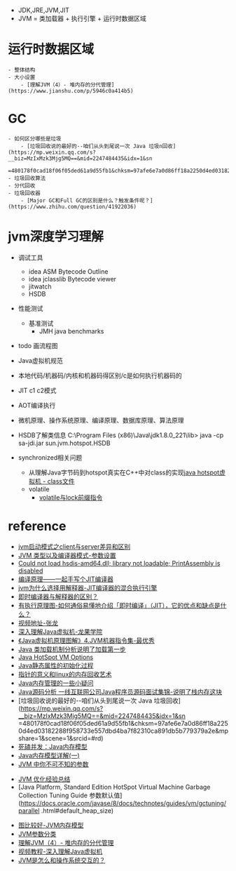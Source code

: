 - JDK,JRE,JVM,JIT
- JVM = 类加载器 + 执行引擎 + 运行时数据区域
# 运行时数据区域
    - 整体结构
    - 大小设置
        - [理解JVM（4）- 堆内存的分代管理](https://www.jianshu.com/p/5946c0a414b5)
# GC
    - 如何区分哪些是垃圾
        - [垃圾回收说的最好的--咱们从头到尾说一次 Java 垃圾n回收](https://mp.weixin.qq.com/s?__biz=MzIxMzk3Mjg5MQ==&mid=2247484435&idx=1&sn
        =480178f0cad18f06f05ded61a9d55fb1&chksm=97afe6e7a0d86ff18a2250d4ed03182288f958733e557dbd4ba7f82310ca891db5b779379a2e&mpshare=1&scene=1&srcid=#rd)
    - 垃圾回收算法
    - 分代回收
    - 垃圾回收器
        - [Major GC和Full GC的区别是什么？触发条件呢？](https://www.zhihu.com/question/41922036)


# jvm深度学习理解
- 调试工具
    - idea ASM Bytecode Outline
    - idea jclasslib Bytecode viewer
    - jitwatch
    - HSDB
- 性能测试
    - 基准测试
        - JMH java benchmarks
        
- todo 画流程图
- Java虚拟机规范
- 本地代码/机器码/内核和机器码得区别/c是如何执行机器码的
- JIT c1 c2模式
- AOT编译执行
- 微机原理、操作系统原理、编译原理、数据库原理、算法原理
- HSDB了解类信息 C:\Program Files (x86)\Java\jdk1.8.0_221\lib> java -cp sa-jdi.jar sun.jvm.hotspot.HSDB
- synchronized相关问题
    - 从理解Java字节码到hotspot真实在C++中对class的实现[java hotspot虚拟机 - class文件](https://blog.eson.org/pub/3a5d7b99/)
  - volatile
      - [volatile与lock前缀指令](https://blog.csdn.net/qq_26222859/article/details/52235930)




# reference
- [jvm启动模式之client与server差异和区别](https://blog.csdn.net/qq_29340989/article/details/81586182)
- [JVM 类型以及编译器模式-参数设置](https://wiki.jikexueyuan.com/project/jvm-parameter/types-and-compiler.html)
- [Could not load hsdis-amd64.dll; library not loadable; PrintAssembly is disabled](https://www.cnblogs.com/niceboat/p/9786905.html)
- [编译原理——一起手写个JIT编译器](https://www.bilibili.com/video/av70254941?from=search&seid=11902408127600124897)
- [ jvm为什么选择用解释器-JIT编译器的混合执行引擎 ](https://www.zhihu.com/question/37389356/answer/73820511)
- [即时编译器与解释器的区别？](https://www.zhihu.com/question/36746487)
- [有执行原理图-如何通俗易懂地介绍「即时编译」（JIT），它的优点和缺点是什么？](https://www.zhihu.com/question/21093419)
- [视频地址-张龙](https://www.bilibili.com/video/av47756459/?p=8&t=33)
- [深入理解Java虚拟机-龙果学院](https://www.youtube.com/watch?v=0UoYQ7QtGm8&list=PLStUqVcO94bjZTvxJLxGE6R6CdSd7mvPP&index=98)
- [《Java虚拟机原理图解》4.JVM机器指令集-最优秀](https://blog.csdn.net/luanlouis/article/details/50412126)
- [Java 类加载机制分析说明了加载第一步](https://www.jianshu.com/p/3615403c7c84)
- [Java HotSpot VM Options](https://www.oracle.com/technetwork/articles/java/vmoptions-jsp-140102.html)
- [Java静态属性的初始化过程](http://softlab.sdut.edu.cn/blog/subaochen/2017/03/java%E9%9D%99%E6%80%81%E5%B1%9E%E6%80%A7%E7%9A%84%E5%88%9D%E5%A7%8B%E5%8C%96%E8%BF%87%E7%A8%8B/)
- [指针的意义和linux的内存回收艺术](http://blog.csdn.net/dog250/article/details/5303284)
- [Java内存管理的一些小疑问](https://lizhaoxuan.github.io/2017/05/08/Java%E5%86%85%E5%AD%98%E7%AE%A1%E7%90%86%E7%9A%84%E4%B8%80%E4%BA%9B%E5%B0%8F%E7%96%91%E9%97%AE/)
- [Java源码分析 一线互联网公司Java程序员源码面试集锦-说明了栈内存这块](https://www.bilibili.com/video/av63568054/?p=1)
- [垃圾回收说的最好的--咱们从头到尾说一次 Java 垃圾回收](https://mp.weixin.qq.com/s?__biz=MzIxMzk3Mjg5MQ==&mid=2247484435&idx=1&sn
=480178f0cad18f06f05ded61a9d55fb1&chksm=97afe6e7a0d86ff18a2250d4ed03182288f958733e557dbd4ba7f82310ca891db5b779379a2e&mpshare=1&scene=1&srcid=#rd)
- [死磕并发：Java内存模型](https://mp.weixin.qq.com/s?__biz=MzA3ODQ0Mzg2OA==&mid=2649050490&idx=2&sn=10684d5ced5a260c15615a47540f93b5&chksm=87534949b024c05f16fe46897bfad880de6ccced16cd196e6fa1833317f02a3d701e2b1b8554&mpshare=1&scene=1&srcid=&sharer_sharetime=1570966753964&sharer_shareid=30cd4d0cc6593e119b916aff48202a03&key=9a546c57841d73605d9ba86ce8f478abae5f661f0e35be4c78d9f5498a627bcfb28f4015ce9ae19da29c7a4b0d4b2f8f7e66b7cb3263a9ce099c3dd950ed7ffd0e7be1be85c05a9767a18af2ece33093&ascene=1&uin=MjMzNDY0MzcwMQ%3D%3D&devicetype=Windows+10&version=62060841&lang=zh_CN&pass_ticket=4viFmmbUVZ9%2FJTtdg4zszYtWN6PnO5ajCNX7I4T%2BO4pW9Zh0pzuV7X3vi64ph4k%2F)
- [Java内存模型详解(一)](https://mp.weixin.qq.com/s?__biz=Mzg3NDA4MjYyOQ==&mid=2247484083&idx=1&sn=02db9a9b4800c12808fc25807222041f&scene=21#wechat_redirect)
- [JVM 中你不可不知的参数](https://zhuanlan.zhihu.com/p/91757020)
* [JVM 优化经验总结](https://www.ibm.com/developerworks/cn/java/j-lo-jvm-optimize-experience/index.html)
* [Java Platform, Standard Edition HotSpot Virtual Machine Garbage Collection Tuning Guide 参数默认值](https://docs.oracle.com/javase/8/docs/technotes/guides/vm/gctuning/parallel
.html#default_heap_size)
- [图比较好-JVM内存模型](https://juejin.im/post/5ad5c0216fb9a028e014fb63)
- [JVM参数分类](https://zhanglijun1217.github.io/blog/2019/08/07/jvm%E5%8F%82%E6%95%B0%E5%88%86%E7%B1%BB/)
- [理解JVM（4）- 堆内存的分代管理](https://www.jianshu.com/p/5946c0a414b5)
- [视频教程-深入理解Java虚拟机](https://www.bilibili.com/video/av53020056?p=2)
- [JVM是怎么和操作系统交互的？](https://mp.weixin.qq.com/s?__biz=MzU0MzQ5MDA0Mw==&mid=2247488270&idx=2&sn=cdcbe762281c6868eb8933e310cf616e&chksm=fb0bf99acc7c708cb890c9d29a7852169aa7f02f9e17fe9e4400ddd208d387e4001ca534465a&mpshare=1&scene=1&srcid=&sharer_sharetime=1574988850476&sharer_shareid=30cd4d0cc6593e119b916aff48202a03&key=e1706a134ae79356ca9aa7e313fd75f48f35013699899fdec9fd23e54ef2bf7266ad98bcaea56240d60185d3992dc0a9489d6a3d7f5f5127d2f706952b5dc2d3f83ecd6790c10287af87e06ac8188c21&ascene=1&uin=MjMzNDY0MzcwMQ%3D%3D&devicetype=Windows+10&version=62070158&lang=zh_CN&pass_ticket=k1D4gVZECqwX4NqTdOTlM0Lwq9uYdJ8C23KxLovq6rfPu2j5HOStineTWWPcQlz1)